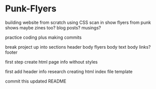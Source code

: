 # Punk-Flyers

building website from scratch using CSS
scan in show flyers from punk shows
maybe zines too?
blog posts?
musings?

practice coding plus making commits

break project up into sections 
header
body flyers
body text
body links?
footer

first step create html page info without styles

first add header info 
 research creating html index file template

commit this updated README